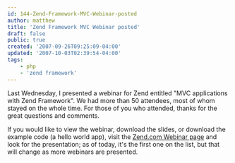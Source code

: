 ```yaml
---
id: 144-Zend-Framework-MVC-Webinar-posted
author: matthew
title: 'Zend Framework MVC Webinar posted'
draft: false
public: true
created: '2007-09-26T09:25:09-04:00'
updated: '2007-10-03T02:39:54-04:00'
tags:
    - php
    - 'zend framework'
---
```

Last Wednesday, I presented a webinar for Zend entitled "MVC applications with
Zend Framework". We had more than 50 attendees, most of whom stayed on the whole
time. For those of you who attended, thanks for the great questions and
comments.

If you would like to view the webinar, download the slides, or download the
example code (a hello world app), visit the [Zend.com Webinar page](http://www.zend.com/webinar)
and look for the presentation; as of today, it's the first one on the list, but
that will change as more webinars are presented.
